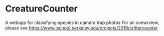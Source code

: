 # CreatureCounter
A webapp for classifying species in camera trap photos
For an ovewrview, please see https://www.ischool.berkeley.edu/projects/2019/crittercounter
